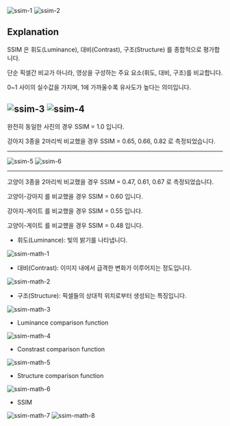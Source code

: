 
![ssim-1](../exec_contents/ssim-1.png)
![ssim-2](../exec_contents/ssim-2.png)

## Explanation

SSIM 은 휘도(Luminance), 대비(Contrast), 구조(Structure) 를 종합적으로 평가합니다.

단순 픽셀간 비교가 아니라, 영상을 구성하는 주요 요소(휘도, 대비, 구조)를 비교합니다.

0~1 사이의 실수값을 가지며, 1에 가까울수록 유사도가 높다는 의미입니다.

![ssim-3](../exec_contents/ssim-3.png)
![ssim-4](../exec_contents/ssim-4.png)
---

완전히 동일한 사진의 경우 SSIM = 1.0 입니다.

강아지 3종을 2마리씩 비교했을 경우 SSIM = 0.65, 0.66, 0.82 로 측정되었습니다.

---

![ssim-5](../exec_contents/ssim-5.png)
![ssim-6](../exec_contents/ssim-6.png)

---

고양이 3종을 2마리씩 비교했을 경우 SSIM = 0.47, 0.61, 0.67 로 측정되었습니다.

고양이-강아지 를 비교했을 경우 SSIM = 0.60 입니다.

강아지-게이트 를 비교했을 경우 SSIM = 0.55 입니다.

고양이-게이트 를 비교헀을 경우 SSIM = 0.48 입니다.

- 휘도(Luminance): 빛의 밝기를 나타냅니다.

![ssim-math-1](../exec_contents/ssim-math-1.png)

- 대비(Contrast): 이미지 내에서 급격한 변화가 이루어지는 정도입니다.

![ssim-math-2](../exec_contents/ssim-math-2.png)

- 구조(Structure): 픽셀들의 상대적 위치로부터 생성되는 특징입니다.

![ssim-math-3](../exec_contents/ssim-math-3.png)

- Luminance comparison function

![ssim-math-4](../exec_contents/ssim-math-4.png)

- Constrast comparison function

![ssim-math-5](../exec_contents/ssim-math-5.png)

- Structure comparison function

![ssim-math-6](../exec_contents/ssim-math-6.png)

- SSIM

![ssim-math-7](../exec_contents/ssim-math-7.png)
![ssim-math-8](../exec_contents/ssim-math-8.png)
